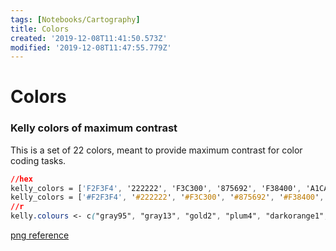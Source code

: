 ```yaml
---
tags: [Notebooks/Cartography]
title: Colors
created: '2019-12-08T11:41:50.573Z'
modified: '2019-12-08T11:47:55.779Z'
---
```


# Colors


### Kelly colors of maximum contrast 

This is a set of 22 colors, meant to provide maximum contrast for color coding tasks.

```CSS
//hex
kelly_colors = ['F2F3F4', '222222', 'F3C300', '875692', 'F38400', 'A1CAF1', 'BE0032', 'C2B280', '848482', '008856', 'E68FAC', '0067A5', 'F99379', '604E97', 'F6A600', 'B3446C', 'DCD300', '882D17', '8DB600', '654522', 'E25822', '2B3D26']
kelly_colors = ['#F2F3F4', '#222222', '#F3C300', '#875692', '#F38400', '#A1CAF1', '#BE0032', '#C2B280', '#848482', '#008856', '#E68FAC', '#0067A5', '#F99379', '#604E97', '#F6A600', '#B3446C', '#DCD300', '#882D17', '#8DB600', '#654522', '#E25822', '#2B3D26']
//r
kelly.colours <- c("gray95", "gray13", "gold2", "plum4", "darkorange1", "lightskyblue2", "firebrick", "burlywood3", "gray51", "springgreen4", "lightpink2", "deepskyblue4", "lightsalmon2", "mediumpurple4", "orange", "maroon", "yellow3", "brown4", "yellow4", "sienna4", "chocolate", "gray19")

```

[png reference](https://i.kinja-img.com/gawker-media/image/upload/1015680494325093012.JPG)

